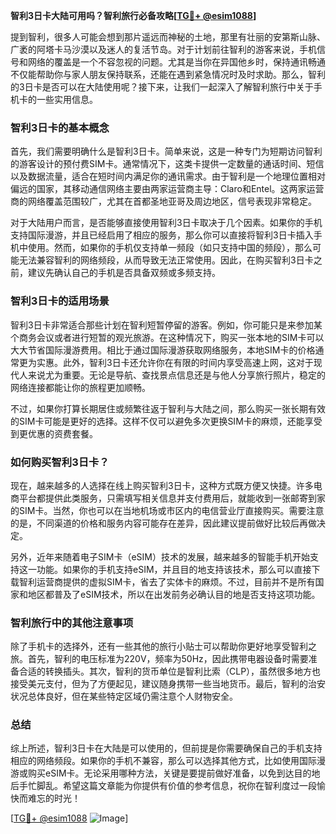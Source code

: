 **智利3日卡大陆可用吗？智利旅行必备攻略[[TG💪+ @esim1088](https://t.me/s/esim1088)]**

提到智利，很多人可能会想到那片遥远而神秘的土地，那里有壮丽的安第斯山脉、广袤的阿塔卡马沙漠以及迷人的复活节岛。对于计划前往智利的游客来说，手机信号和网络的覆盖是一个不容忽视的问题。尤其是当你在异国他乡时，保持通讯畅通不仅能帮助你与家人朋友保持联系，还能在遇到紧急情况时及时求助。那么，智利的3日卡是否可以在大陆使用呢？接下来，让我们一起深入了解智利旅行中关于手机卡的一些实用信息。

### 智利3日卡的基本概念

首先，我们需要明确什么是智利3日卡。简单来说，这是一种专门为短期访问智利的游客设计的预付费SIM卡。通常情况下，这类卡提供一定数量的通话时间、短信以及数据流量，适合在短时间内满足你的通讯需求。由于智利是一个地理位置相对偏远的国家，其移动通信网络主要由两家运营商主导：Claro和Entel。这两家运营商的网络覆盖范围较广，尤其在首都圣地亚哥及周边地区，信号表现非常稳定。

对于大陆用户而言，是否能够直接使用智利3日卡取决于几个因素。如果你的手机支持国际漫游，并且已经启用了相应的服务，那么你可以直接将智利3日卡插入手机中使用。然而，如果你的手机仅支持单一频段（如只支持中国的频段），那么可能无法兼容智利的网络频段，从而导致无法正常使用。因此，在购买智利3日卡之前，建议先确认自己的手机是否具备双频或多频支持。

### 智利3日卡的适用场景

智利3日卡非常适合那些计划在智利短暂停留的游客。例如，你可能只是来参加某个商务会议或者进行短暂的观光旅游。在这种情况下，购买一张本地的SIM卡可以大大节省国际漫游费用。相比于通过国际漫游获取网络服务，本地SIM卡的价格通常更为实惠。此外，智利3日卡还允许你在有限的时间内享受高速上网，这对于现代人来说尤为重要。无论是导航、查找景点信息还是与他人分享旅行照片，稳定的网络连接都能让你的旅程更加顺畅。

不过，如果你打算长期居住或频繁往返于智利与大陆之间，那么购买一张长期有效的SIM卡可能是更好的选择。这样不仅可以避免多次更换SIM卡的麻烦，还能享受到更优惠的资费套餐。

### 如何购买智利3日卡？

现在，越来越多的人选择在线上购买智利3日卡，这种方式既方便又快捷。许多电商平台都提供此类服务，只需填写相关信息并支付费用后，就能收到一张邮寄到家的SIM卡。当然，你也可以在当地机场或市区内的电信营业厅直接购买。需要注意的是，不同渠道的价格和服务内容可能存在差异，因此建议提前做好比较后再做决定。

另外，近年来随着电子SIM卡（eSIM）技术的发展，越来越多的智能手机开始支持这一功能。如果你的手机支持eSIM，并且目的地支持该技术，那么可以直接下载智利运营商提供的虚拟SIM卡，省去了实体卡的麻烦。不过，目前并不是所有国家和地区都普及了eSIM技术，所以在出发前务必确认目的地是否支持这项功能。

### 智利旅行中的其他注意事项

除了手机卡的选择外，还有一些其他的旅行小贴士可以帮助你更好地享受智利之旅。首先，智利的电压标准为220V，频率为50Hz，因此携带电器设备时需要准备合适的转换插头。其次，智利的货币单位是智利比索（CLP），虽然很多地方也接受美元支付，但为了方便起见，建议随身携带一些当地货币。最后，智利的治安状况总体良好，但在某些特定区域仍需注意个人财物安全。

### 总结

综上所述，智利3日卡在大陆是可以使用的，但前提是你需要确保自己的手机支持相应的网络频段。如果你的手机不兼容，那么可以选择其他方式，比如使用国际漫游或购买eSIM卡。无论采用哪种方法，关键是要提前做好准备，以免到达目的地后手忙脚乱。希望这篇文章能为你提供有价值的参考信息，祝你在智利度过一段愉快而难忘的时光！

[[TG💪+ @esim1088](https://t.me/s/esim1088) ![Image](https://i.postimg.cc/4NQfJmqS/Snipaste-2025-05-13-00-14-12.png)]